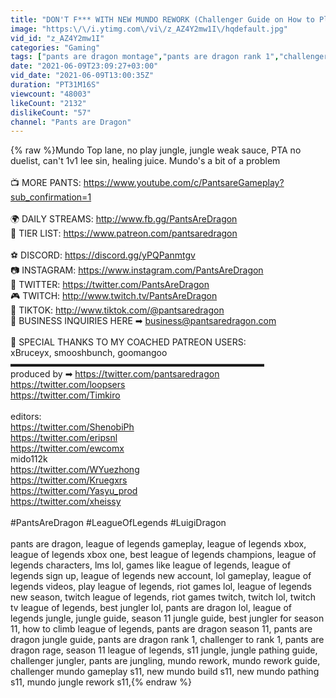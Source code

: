 ```yaml
---
title: "DON'T F*** WITH NEW MUNDO REWORK (Challenger Guide on How to Play Mundo)"
image: "https:\/\/i.ytimg.com\/vi\/z_AZ4Y2mw1I\/hqdefault.jpg"
vid_id: "z_AZ4Y2mw1I"
categories: "Gaming"
tags: ["pants are dragon montage","pants are dragon rank 1","challenger to rank 1"]
date: "2021-06-09T23:09:27+03:00"
vid_date: "2021-06-09T13:00:35Z"
duration: "PT31M16S"
viewcount: "48003"
likeCount: "2132"
dislikeCount: "57"
channel: "Pants are Dragon"
---
```

{% raw %}Mundo Top lane, no play jungle, jungle weak sauce, PTA no duelist, can't 1v1 lee sin, healing juice. Mundo's a bit of a problem<br /><br />📺 MORE PANTS: <a rel="nofollow" target="blank" href="https://www.youtube.com/c/PantsareGameplay?sub_confirmation=1">https://www.youtube.com/c/PantsareGameplay?sub_confirmation=1</a><br /><br />🌍 DAILY STREAMS: <a rel="nofollow" target="blank" href="http://www.fb.gg/PantsAreDragon">http://www.fb.gg/PantsAreDragon</a><br />📝 TIER LIST: <a rel="nofollow" target="blank" href="https://www.patreon.com/pantsaredragon">https://www.patreon.com/pantsaredragon</a><br /><br />⚽ DISCORD: <a rel="nofollow" target="blank" href="https://discord.gg/yPQPanmtgv">https://discord.gg/yPQPanmtgv</a><br />📷 INSTAGRAM: <a rel="nofollow" target="blank" href="https://www.instagram.com/PantsAreDragon">https://www.instagram.com/PantsAreDragon</a><br />🐥 TWITTER: <a rel="nofollow" target="blank" href="https://twitter.com/PantsAreDragon">https://twitter.com/PantsAreDragon</a><br />🎮 TWITCH: <a rel="nofollow" target="blank" href="http://www.twitch.tv/PantsAreDragon">http://www.twitch.tv/PantsAreDragon</a><br />📱 TIKTOK: <a rel="nofollow" target="blank" href="http://www.tiktok.com/@pantsaredragon">http://www.tiktok.com/@pantsaredragon</a><br />💼 BUSINESS INQUIRIES HERE ➡ business@pantsaredragon.com<br /><br />💚 SPECIAL THANKS TO MY COACHED PATREON USERS: <br />xBruceyx, smooshbunch, goomangoo<br />▬▬▬▬▬▬▬▬▬▬▬▬▬▬▬▬▬▬▬▬▬▬▬▬▬▬▬▬▬<br />produced by ➡ <a rel="nofollow" target="blank" href="https://twitter.com/pantsaredragon">https://twitter.com/pantsaredragon</a><br /><a rel="nofollow" target="blank" href="https://twitter.com/loopsers">https://twitter.com/loopsers</a><br /><a rel="nofollow" target="blank" href="https://twitter.com/Timkiro">https://twitter.com/Timkiro</a><br /><br />editors:<br /><a rel="nofollow" target="blank" href="https://twitter.com/ShenobiPh">https://twitter.com/ShenobiPh</a><br /><a rel="nofollow" target="blank" href="https://twitter.com/eripsnl">https://twitter.com/eripsnl</a><br /><a rel="nofollow" target="blank" href="https://twitter.com/ewcomx">https://twitter.com/ewcomx</a><br />mido112k<br /><a rel="nofollow" target="blank" href="https://twitter.com/WYuezhong">https://twitter.com/WYuezhong</a><br /><a rel="nofollow" target="blank" href="https://twitter.com/Kruegxrs">https://twitter.com/Kruegxrs</a><br /><a rel="nofollow" target="blank" href="https://twitter.com/Yasyu_prod">https://twitter.com/Yasyu_prod</a><br /><a rel="nofollow" target="blank" href="https://twitter.com/xheissy">https://twitter.com/xheissy</a><br /><br />#PantsAreDragon #LeagueOfLegends #LuigiDragon<br /><br />pants are dragon, league of legends gameplay, league of legends xbox, league of legends xbox one, best league of legends champions, league of legends characters, lms lol, games like league of legends, league of legends sign up, league of legends new account, lol gameplay, league of legends videos, play league of legends, riot games lol, league of legends new season, twitch league of legends, riot games twitch, twitch lol, twitch tv league of legends, best jungler lol, pants are dragon lol, league of legends jungle, jungle guide, season 11 jungle guide, best jungler for season 11, how to climb league of legends, pants are dragon season 11, pants are dragon jungle guide, pants are dragon rank 1, challenger to rank 1, pants are dragon rage, season 11 league of legends, s11 jungle, jungle pathing guide, challenger jungler, pants are jungling, mundo rework, mundo rework guide, challenger mundo gameplay s11, new mundo build s11, new mundo pathing s11, mundo jungle rework s11,{% endraw %}
